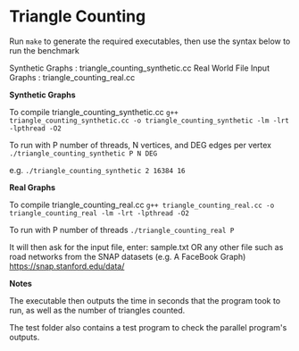 Triangle Counting
=================

Run ```make``` to generate the required executables, then use the syntax below to run the benchmark

Synthetic Graphs : triangle_counting_synthetic.cc
Real World File Input Graphs : triangle_counting_real.cc

**Synthetic Graphs**

To compile triangle_counting_synthetic.cc
    ```g++ triangle_counting_synthetic.cc -o triangle_counting_synthetic -lm -lrt -lpthread -O2```
  
To run with P number of threads, N vertices, and DEG edges per vertex
    ```./triangle_counting_synthetic P N DEG```

e.g.
    ```./triangle_counting_synthetic 2 16384 16```

**Real Graphs**

To compile triangle_counting_real.cc
    ```g++ triangle_counting_real.cc -o triangle_counting_real -lm -lrt -lpthread -O2```
  
To run with P number of threads
    ```./triangle_counting_real P```
  
  It will then ask for the input file, enter:
  sample.txt
  OR any other file such as road networks from the SNAP datasets (e.g. A FaceBook Graph)
  https://snap.stanford.edu/data/

**Notes**

The executable then outputs the time in seconds that the program took to run, as well as the number of triangles counted.

The test folder also contains a test program to check the parallel program's outputs.
